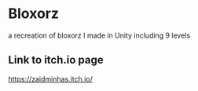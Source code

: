 # Bloxorz
a recreation of bloxorz I made in Unity including 9 levels

## Link to itch.io page
https://zaidminhas.itch.io/
